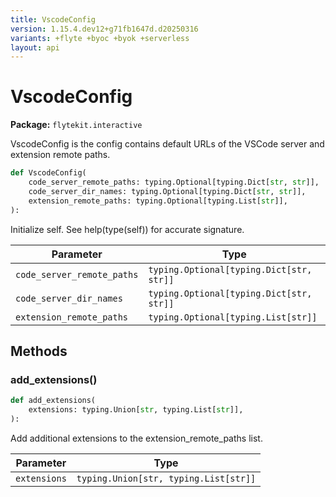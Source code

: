 ```yaml
---
title: VscodeConfig
version: 1.15.4.dev12+g71fb1647d.d20250316
variants: +flyte +byoc +byok +serverless
layout: api
---
```


# VscodeConfig

**Package:** `flytekit.interactive`

VscodeConfig is the config contains default URLs of the VSCode server and extension remote paths.



```python
def VscodeConfig(
    code_server_remote_paths: typing.Optional[typing.Dict[str, str]],
    code_server_dir_names: typing.Optional[typing.Dict[str, str]],
    extension_remote_paths: typing.Optional[typing.List[str]],
):
```
Initialize self.  See help(type(self)) for accurate signature.


| Parameter | Type |
|-|-|
| `code_server_remote_paths` | `typing.Optional[typing.Dict[str, str]]` |
| `code_server_dir_names` | `typing.Optional[typing.Dict[str, str]]` |
| `extension_remote_paths` | `typing.Optional[typing.List[str]]` |
## Methods

### add_extensions()

```python
def add_extensions(
    extensions: typing.Union[str, typing.List[str]],
):
```
Add additional extensions to the extension_remote_paths list.


| Parameter | Type |
|-|-|
| `extensions` | `typing.Union[str, typing.List[str]]` |
